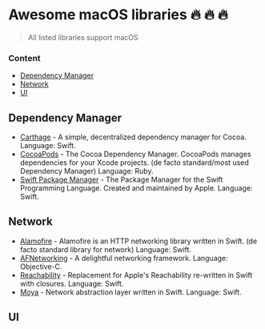 # Awesome macOS libraries :fire: :fire: :fire:

> All listed libraries support macOS 

### Content
- [Dependency Manager](#Dependency-Manager)
- [Network](#Network)
- [UI](#UI)

## Dependency Manager
- [Carthage](https://github.com/Carthage/Carthage) - A simple, decentralized dependency manager for Cocoa. Language: Swift.
- [CocoaPods](https://github.com/CocoaPods/CocoaPods) - The Cocoa Dependency Manager. CocoaPods manages dependencies for your Xcode projects. (de facto standard/most used Dependency Manager) Language: Ruby.
- [Swift Package Manager](https://github.com/apple/swift-package-manager) - The Package Manager for the Swift Programming Language. Created and maintained by Apple. Language: Swift. 
 
## Network
- [Alamofire](https://github.com/Alamofire/Alamofire) - Alamofire is an HTTP networking library written in Swift. (de facto standard library for network) Language: Swift.  
- [AFNetworking](https://github.com/AFNetworking/AFNetworking) - A delightful networking framework. Language: Objective-C. 
- [Reachability](https://github.com/ashleymills/Reachability.swift) - Replacement for Apple's Reachability re-written in Swift with closures. Language: Swift. 
- [Moya](https://github.com/Moya/Moya) - Network abstraction layer written in Swift. Language: Swift. 

## UI
